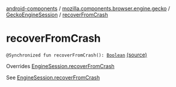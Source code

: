 [android-components](../../index.md) / [mozilla.components.browser.engine.gecko](../index.md) / [GeckoEngineSession](index.md) / [recoverFromCrash](./recover-from-crash.md)

# recoverFromCrash

`@Synchronized fun recoverFromCrash(): `[`Boolean`](https://kotlinlang.org/api/latest/jvm/stdlib/kotlin/-boolean/index.html) [(source)](https://github.com/mozilla-mobile/android-components/blob/master/components/browser/engine-gecko-beta/src/main/java/mozilla/components/browser/engine/gecko/GeckoEngineSession.kt#L286)

Overrides [EngineSession.recoverFromCrash](../../mozilla.components.concept.engine/-engine-session/recover-from-crash.md)

See [EngineSession.recoverFromCrash](../../mozilla.components.concept.engine/-engine-session/recover-from-crash.md)

